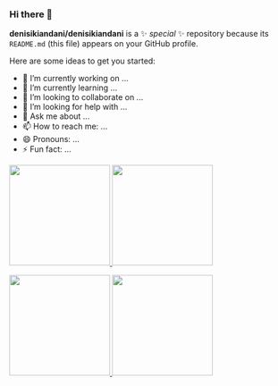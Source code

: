 ### Hi there 👋

**denisikiandani/denisikiandani** is a ✨ _special_ ✨ repository because its `README.md` (this file) appears on your GitHub profile.

Here are some ideas to get you started:

- 🔭 I’m currently working on ...
- 🌱 I’m currently learning ...
- 👯 I’m looking to collaborate on ...
- 🤔 I’m looking for help with ...
- 💬 Ask me about ...
- 📫 How to reach me: ...
- 😄 Pronouns: ...
- ⚡ Fun fact: ...

<p align="left">
<a href="https://github.com/denisikiandani">
  <img height="180em" src="https://github-readme-stats-eight-theta.vercel.app/api?username=denisikiandani&show_icons=true&theme=algolia&include_all_commits=true&count_private=true"/>
  <img height="180em" src="https://github-readme-stats-eight-theta.vercel.app/api/top-langs/?username=denisikiandani&layout=compact&langs_count=8&theme=algolia"/>
</a>
</p>

<p align="left">
<a href="https://github.com/denisikiandani">
  <img height="180em" src="https://github-readme-stats-eight-theta.vercel.app/api?username=denisikiandanin&show_icons=true&theme=algolia&include_all_commits=true&count_private=true"/>
  <img height="180em" src="https://github-readme-stats-eight-theta.vercel.app/api/top-langs/?username=denisikiandani&layout=compact&langs_count=8&theme=algolia"/>
</a>
</p>
